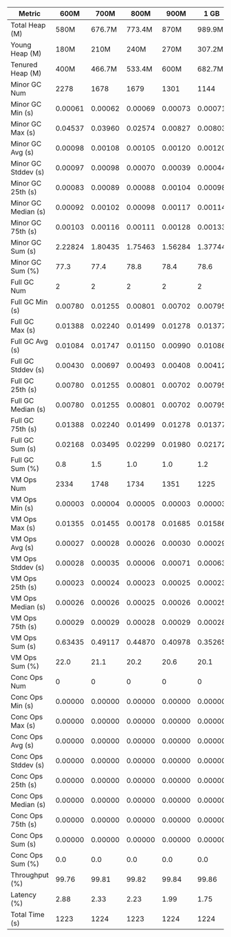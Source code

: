 | Metric | 600M | 700M | 800M | 900M | 1 GB | 2 GB | 4 GB | 8 GB |
|------|----|----|----|----|----|----|----|----|
| Total Heap (M) | 580M | 676.7M | 773.4M | 870M | 989.9M | 1998.1M | 4046.1M | 8142.1M |
| Young Heap (M) | 180M | 210M | 240M | 270M | 307.2M | 449.3M | 449.3M | 449.3M |
| Tenured Heap (M) | 400M | 466.7M | 533.4M | 600M | 682.7M | 1548.8M | 3596.8M | 7692.8M |
| Minor GC Num | 2278 | 1678 | 1679 | 1301 | 1144 | 770 | 778 | 746 |
| Minor GC Min (s) | 0.00061 | 0.00062 | 0.00069 | 0.00073 | 0.00071 | 0.00114 | 0.00206 | 0.00475 |
| Minor GC Max (s) | 0.04537 | 0.03960 | 0.02574 | 0.00827 | 0.00803 | 0.01014 | 0.00835 | 0.03723 |
| Minor GC Avg (s) | 0.00098 | 0.00108 | 0.00105 | 0.00120 | 0.00120 | 0.00168 | 0.00424 | 0.00982 |
| Minor GC Stddev (s) | 0.00097 | 0.00098 | 0.00070 | 0.00039 | 0.00044 | 0.00051 | 0.00127 | 0.00484 |
| Minor GC 25th (s) | 0.00083 | 0.00089 | 0.00088 | 0.00104 | 0.00098 | 0.00140 | 0.00280 | 0.00578 |
| Minor GC Median (s) | 0.00092 | 0.00102 | 0.00098 | 0.00117 | 0.00114 | 0.00153 | 0.00479 | 0.00708 |
| Minor GC 75th (s) | 0.00103 | 0.00116 | 0.00111 | 0.00128 | 0.00133 | 0.00182 | 0.00503 | 0.01478 |
| Minor GC Sum (s) | 2.22824 | 1.80435 | 1.75463 | 1.56284 | 1.37744 | 1.29139 | 3.29651 | 7.32688 |
| Minor GC Sum (%) | 77.3 | 77.4 | 78.8 | 78.4 | 78.6 | 82.5 | 92.2 | 96.2 |
| Full GC Num | 2 | 2 | 2 | 2 | 2 | 2 | 2 | 2 |
| Full GC Min (s) | 0.00780 | 0.01255 | 0.00801 | 0.00702 | 0.00795 | 0.00829 | 0.01181 | 0.01239 |
| Full GC Max (s) | 0.01388 | 0.02240 | 0.01499 | 0.01278 | 0.01377 | 0.01720 | 0.02779 | 0.04028 |
| Full GC Avg (s) | 0.01084 | 0.01747 | 0.01150 | 0.00990 | 0.01086 | 0.01275 | 0.01980 | 0.02634 |
| Full GC Stddev (s) | 0.00430 | 0.00697 | 0.00493 | 0.00408 | 0.00412 | 0.00630 | 0.01129 | 0.01972 |
| Full GC 25th (s) | 0.00780 | 0.01255 | 0.00801 | 0.00702 | 0.00795 | 0.00829 | 0.01181 | 0.01239 |
| Full GC Median (s) | 0.00780 | 0.01255 | 0.00801 | 0.00702 | 0.00795 | 0.00829 | 0.01181 | 0.01239 |
| Full GC 75th (s) | 0.01388 | 0.02240 | 0.01499 | 0.01278 | 0.01377 | 0.01720 | 0.02779 | 0.04028 |
| Full GC Sum (s) | 0.02168 | 0.03495 | 0.02299 | 0.01980 | 0.02172 | 0.02549 | 0.03960 | 0.05267 |
| Full GC Sum (%) | 0.8 | 1.5 | 1.0 | 1.0 | 1.2 | 1.6 | 1.1 | 0.7 |
| VM Ops Num | 2334 | 1748 | 1734 | 1351 | 1225 | 842 | 851 | 819 |
| VM Ops Min (s) | 0.00003 | 0.00004 | 0.00005 | 0.00003 | 0.00003 | 0.00003 | 0.00004 | 0.00003 |
| VM Ops Max (s) | 0.01355 | 0.01455 | 0.00178 | 0.01685 | 0.01586 | 0.01607 | 0.01579 | 0.01287 |
| VM Ops Avg (s) | 0.00027 | 0.00028 | 0.00026 | 0.00030 | 0.00029 | 0.00030 | 0.00028 | 0.00029 |
| VM Ops Stddev (s) | 0.00028 | 0.00035 | 0.00006 | 0.00071 | 0.00063 | 0.00063 | 0.00054 | 0.00045 |
| VM Ops 25th (s) | 0.00023 | 0.00024 | 0.00023 | 0.00025 | 0.00023 | 0.00023 | 0.00024 | 0.00024 |
| VM Ops Median (s) | 0.00026 | 0.00026 | 0.00025 | 0.00026 | 0.00025 | 0.00026 | 0.00026 | 0.00027 |
| VM Ops 75th (s) | 0.00029 | 0.00029 | 0.00028 | 0.00029 | 0.00028 | 0.00029 | 0.00029 | 0.00030 |
| VM Ops Sum (s) | 0.63435 | 0.49117 | 0.44870 | 0.40978 | 0.35265 | 0.24847 | 0.24041 | 0.23586 |
| VM Ops Sum (%) | 22.0 | 21.1 | 20.2 | 20.6 | 20.1 | 15.9 | 6.7 | 3.1 |
| Conc Ops Num | 0 | 0 | 0 | 0 | 0 | 0 | 0 | 0 |
| Conc Ops Min (s) | 0.00000 | 0.00000 | 0.00000 | 0.00000 | 0.00000 | 0.00000 | 0.00000 | 0.00000 |
| Conc Ops Max (s) | 0.00000 | 0.00000 | 0.00000 | 0.00000 | 0.00000 | 0.00000 | 0.00000 | 0.00000 |
| Conc Ops Avg (s) | 0.00000 | 0.00000 | 0.00000 | 0.00000 | 0.00000 | 0.00000 | 0.00000 | 0.00000 |
| Conc Ops Stddev (s) | 0.00000 | 0.00000 | 0.00000 | 0.00000 | 0.00000 | 0.00000 | 0.00000 | 0.00000 |
| Conc Ops 25th (s) | 0.00000 | 0.00000 | 0.00000 | 0.00000 | 0.00000 | 0.00000 | 0.00000 | 0.00000 |
| Conc Ops Median (s) | 0.00000 | 0.00000 | 0.00000 | 0.00000 | 0.00000 | 0.00000 | 0.00000 | 0.00000 |
| Conc Ops 75th (s) | 0.00000 | 0.00000 | 0.00000 | 0.00000 | 0.00000 | 0.00000 | 0.00000 | 0.00000 |
| Conc Ops Sum (s) | 0.00000 | 0.00000 | 0.00000 | 0.00000 | 0.00000 | 0.00000 | 0.00000 | 0.00000 |
| Conc Ops Sum (%) | 0.0 | 0.0 | 0.0 | 0.0 | 0.0 | 0.0 | 0.0 | 0.0 |
| Throughput (%) | 99.76 | 99.81 | 99.82 | 99.84 | 99.86 | 99.87 | 99.71 | 99.38 |
| Latency (%) | 2.88 | 2.33 | 2.23 | 1.99 | 1.75 | 1.57 | 3.58 | 7.62 |
| Total Time (s) | 1223 | 1224 | 1223 | 1224 | 1224 | 1225 | 1224 | 1224 |
